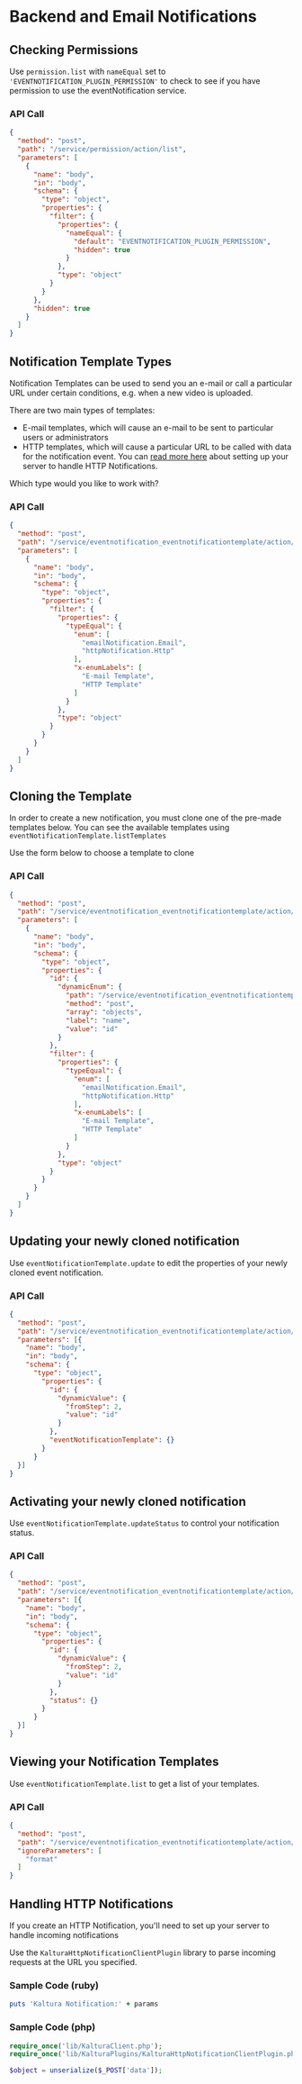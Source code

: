 <!--METADATA
{
  "icon": "exclamation",
  "sortOrder": 200,
  "tags": [
    "permission",
    "eventNotificationTemplate"
  ],
  "keywords": [],
  "summary": "Set up e-mail alerts and HTTP callbacks that get triggered when your videos become available."
}
-->

# Backend and Email Notifications


## Checking Permissions
Use ```permission.list``` with ```nameEqual``` set to ```'EVENTNOTIFICATION_PLUGIN_PERMISSION'``` to check to see if you have permission to use the eventNotification service.

### API Call
```json
{
  "method": "post",
  "path": "/service/permission/action/list",
  "parameters": [
    {
      "name": "body",
      "in": "body",
      "schema": {
        "type": "object",
        "properties": {
          "filter": {
            "properties": {
              "nameEqual": {
                "default": "EVENTNOTIFICATION_PLUGIN_PERMISSION",
                "hidden": true
              }
            },
            "type": "object"
          }
        }
      },
      "hidden": true
    }
  ]
}
```

## Notification Template Types
Notification Templates can be used to send you an e-mail or call a particular URL under certain conditions, e.g. when a new video is uploaded.

There are two main types of templates:
* E-mail templates, which will cause an e-mail to be sent to particular users or administrators
* HTTP templates, which will cause a particular URL to be called with data for the notification event. You can [read more here](https://github.com/kaltura/server/blob/master/plugins/event_notification/providers/http/README.md) about setting up your server to handle HTTP Notifications.

Which type would you like to work with?

### API Call
```json
{
  "method": "post",
  "path": "/service/eventnotification_eventnotificationtemplate/action/listTemplates",
  "parameters": [
    {
      "name": "body",
      "in": "body",
      "schema": {
        "type": "object",
        "properties": {
          "filter": {
            "properties": {
              "typeEqual": {
                "enum": [
                  "emailNotification.Email",
                  "httpNotification.Http"
                ],
                "x-enumLabels": [
                  "E-mail Template",
                  "HTTP Template"
                ]
              }
            },
            "type": "object"
          }
        }
      }
    }
  ]
}
```

## Cloning the Template
In order to create a new notification, you must clone one of the pre-made templates below. You can see the available templates using ```eventNotificationTemplate.listTemplates```

Use the form below to choose a template to clone

### API Call
```json
{
  "method": "post",
  "path": "/service/eventnotification_eventnotificationtemplate/action/clone",
  "parameters": [
    {
      "name": "body",
      "in": "body",
      "schema": {
        "type": "object",
        "properties": {
          "id": {
            "dynamicEnum": {
              "path": "/service/eventnotification_eventnotificationtemplate/action/listTemplates",
              "method": "post",
              "array": "objects",
              "label": "name",
              "value": "id"
            }
          },
          "filter": {
            "properties": {
              "typeEqual": {
                "enum": [
                  "emailNotification.Email",
                  "httpNotification.Http"
                ],
                "x-enumLabels": [
                  "E-mail Template",
                  "HTTP Template"
                ]
              }
            },
            "type": "object"
          }
        }
      }
    }
  ]
}
```

## Updating your newly cloned notification
Use ```eventNotificationTemplate.update``` to edit the properties of your newly cloned event notification.

### API Call
```json
{
  "method": "post",
  "path": "/service/eventnotification_eventnotificationtemplate/action/update",
  "parameters": [{
    "name": "body",
    "in": "body",
    "schema": {
      "type": "object",
        "properties": {
          "id": {
            "dynamicValue": {
              "fromStep": 2,
              "value": "id"
            }
          },
          "eventNotificationTemplate": {}
        }
      }
  }]
}
```

## Activating your newly cloned notification
Use ```eventNotificationTemplate.updateStatus``` to control your notification status.

### API Call
```json
{
  "method": "post",
  "path": "/service/eventnotification_eventnotificationtemplate/action/updateStatus",
  "parameters": [{
    "name": "body",
    "in": "body",
    "schema": {
      "type": "object",
        "properties": {
          "id": {
            "dynamicValue": {
              "fromStep": 2,
              "value": "id"
            }
          },
          "status": {}
        }
      }
  }]
}
```

## Viewing your Notification Templates
Use ```eventNotificationTemplate.list``` to get a list of your templates.

### API Call
```json
{
  "method": "post",
  "path": "/service/eventnotification_eventnotificationtemplate/action/list",
  "ignoreParameters": [
    "format"
  ]
}
```

## Handling HTTP Notifications
If you create an HTTP Notification, you'll need to set up your server to handle incoming notifications

Use the ```KalturaHttpNotificationClientPlugin``` library to parse incoming requests at the URL you specified.


### Sample Code (ruby)
```ruby
puts 'Kaltura Notification:' + params
```
### Sample Code (php)
```php
require_once('lib/KalturaClient.php');
require_once('lib/KalturaPlugins/KalturaHttpNotificationClientPlugin.php');

$object = unserialize($_POST['data']);
```
